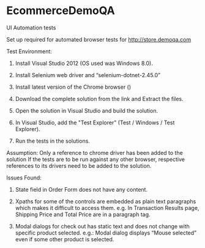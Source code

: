# EcommerceDemoQA
UI Automation tests

Set up required for automated browser tests for http://store.demoqa.com

Test Environment:

1.	Install Visual Studio 2012 (OS used was Windows 8.0).

2.	Install Selenium web driver and “selenium-dotnet-2.45.0” 

3.	Install latest version of the Chrome browser ()

4.	Download the complete solution from the link and Extract the files.

5.	Open the solution in Visual Studio and build the solution.

6.	In Visual Studio, add the "Test Explorer" (Test / Windows / Test Explorer).

7.	Run the tests in the solutions.

Assumption:
Only a reference to chrome driver has been added to the solution
If the tests are to be run against any other browser, respective references to its drivers need to be added to the solution. 

Issues Found:

1.	State field in Order Form does not have any content. 

2.	Xpaths for some of the controls are embedded as plain text paragraphs which makes it difficult to access them.
        e.g. In Transaction Results page, Shipping Price and Total Price are in a paragraph tag.  

3.	Modal dialogs for check out has static text and does not change with specific product selected.
        e.g.: Modal dialog displays “Mouse selected” even if some other product is selected.
